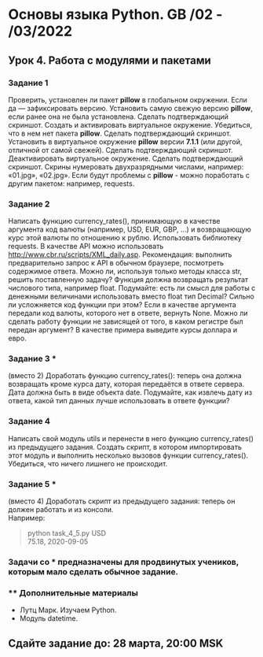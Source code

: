 # Основы языка Python. GB /02 - /03/2022 
## Урок 4. Работа с модулями и пакетами

### Задание 1
Проверить, установлен ли пакет **pillow** в глобальном окружении. Если да — зафиксировать версию. Установить самую свежую версию **pillow**, если ранее она не была установлена. Сделать подтверждающий скриншот. Создать и активировать виртуальное окружение. Убедиться, что в нем нет пакета **pillow**. Сделать подтверждающий скриншот. Установить в виртуальное окружение **pillow** версии **7.1.1** (или другой, отличной от самой свежей). Сделать подтверждающий скриншот. Деактивировать виртуальное окружение. Сделать подтверждающий скриншот. Скрины нумеровать двухразрядными числами, например: «01.jpg», «02.jpg». Если будут проблемы с **pillow** - можно поработать с другим пакетом: например, requests.

### Задание 2 
Написать функцию currency_rates(), принимающую в качестве аргумента код валюты (например, USD, EUR, GBP, ...) и возвращающую курс этой валюты по отношению к рублю. Использовать библиотеку requests. В качестве API можно использовать http://www.cbr.ru/scripts/XML_daily.asp. Рекомендация: выполнить предварительно запрос к API в обычном браузере, посмотреть содержимое ответа. Можно ли, используя только методы класса str, решить поставленную задачу? Функция должна возвращать результат числового типа, например float. Подумайте: есть ли смысл для работы с денежными величинами использовать вместо float тип Decimal? Сильно ли усложняется код функции при этом? Если в качестве аргумента передали код валюты, которого нет в ответе, вернуть None. Можно ли сделать работу функции не зависящей от того, в каком регистре был передан аргумент? В качестве примера выведите курсы доллара и евро.

### Задание 3 *
(вместо 2) Доработать функцию currency_rates(): теперь она должна возвращать кроме курса дату, которая передаётся в ответе сервера. Дата должна быть в виде объекта date. Подумайте, как извлечь дату из ответа, какой тип данных лучше использовать в ответе функции?

### Задание 4 
Написать свой модуль utils и перенести в него функцию currency_rates() из предыдущего задания. 
Создать скрипт, в котором импортировать этот модуль и выполнить несколько вызовов функции 
currency_rates(). Убедиться, что ничего лишнего не происходит.

### Задание 5 *
 (вместо 4) Доработать скрипт из предыдущего задания: теперь он должен работать и из консоли.  
        Например:
> python task_4_5.py USD  
> 75.18, 2020-09-05

### Задачи со * предназначены для продвинутых учеников, которым мало сделать обычное задание.  

### ** Дополнительные материалы

- Лутц Марк. Изучаем Python.  
- Модуль datetime.

## Сдайте задание до: 28 марта, 20:00 MSK
